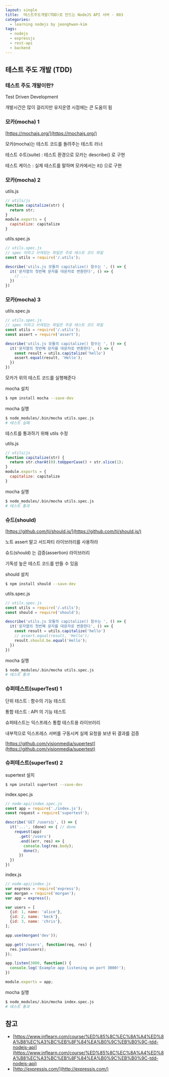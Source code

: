 ```yaml
---
layout: single
title:  테스트주도개발(TDD)로 만드는 NodeJS API 서버 - 003
categories: 
  - learning nodejs by jeonghwan-kim
tags: 
  - nodejs
  - expressjs
  - rest-api
  - backend
---
```


## 테스트 주도 개발 (TDD)

### 테스트 주도 개발이란?

Test Driven Development

개발시간은 많이 걸리지만 유지운영 시점에는 큰 도움이 됨

### 모카(mocha) 1

[https://mochajs.org/](https://mochajs.org/)

모카(mocha)는 테스트 코드를 돌려주는 테스트 러너

테스트 수트(suite) : 테스트 환경으로 모카는 describe() 로 구현

테스트 케이스 : 실제 테스트를 말하며 모카에서는 it() 으로 구현

### 모카(mocha) 2

utils.js

```js
// utils/js
function capitalize(str) {
  return str;
}
module.exports = {
  capitalize: capitalize
}
```

utils.spec.js

```js
// utils.spec.js
// spec 이라고 쓰여있는 파일은 주로 테스트 코드 파일
const utils = require('/.utils');

describe('utils.js 모듈의 capitalize() 함수는 ', () => {
  it('문자열의 첫번째 문자를 대문자로 변환한다', () => {
    // ...
  })
})
```

### 모카(mocha) 3

utils.spec.js

```js
// utils.spec.js
// spec 이라고 쓰여있는 파일은 주로 테스트 코드 파일
const utils = require('/.utils');
const assert = require('assert');

describe('utils.js 모듈의 capitalize() 함수는 ', () => {
  it('문자열의 첫번째 문자를 대문자로 변환한다', () => {
    const result = utils.capitalize('hello')
    assert.equal(result, 'Hello');
  })
})
```

모카가 위의 테스트 코드를 실행해준다

mocha 설치

```bash
$ npm install mocha --save-dev
```

mocha 실행

```bash
$ node_modules/.bin/mocha utils.spec.js
# 테스트 실패
```

테스트를 통과하기 위해 utils 수정

utils.js

```js
// utils/js
function capitalize(str) {
  return str.charAt(0).toUpperCase() + str.slice(1);
}
module.exports = {
  capitalize: capitalize
}
```

mocha 실행

```bash
$ node_modules/.bin/mocha utils.spec.js
# 테스트 통과
```

### 슈드(should)

[https://github.com/tj/should.js/](https://github.com/tj/should.js/)

노트 assert 말고 서드파티 라이브러리를 사용하라

슈드(should) 는 검증(assertion) 라이브러리

기독성 높은 테스트 코드를 만들 수 있음

should 설치

```bash
$ npm install should --save-dev
```


utils.spec.js

```js
// utils.spec.js
const utils = require('/.utils');
const should = require('should');

describe('utils.js 모듈의 capitalize() 함수는 ', () => {
  it('문자열의 첫번째 문자를 대문자로 변환한다', () => {
    const result = utils.capitalize('hello')
    // assert.equal(result, 'Hello');
    result.should.be.equal('Hello');
  })
})
```

mocha 실행

```bash
$ node_modules/.bin/mocha utils.spec.js
# 테스트 통과
```

### 슈퍼테스트(superTest) 1

단위 테스트 : 함수의 기능 테스트

통합 테스트 : API 의 기능 테스트

슈퍼테스트는 익스프레스 통합 테스트용 라이브러리

내부적으로 익스프레스 서버를 구동시켜 실제 요청을 보낸 뒤 결과를 검증

[https://github.com/visionmedia/supertest](https://github.com/visionmedia/supertest)

### 슈퍼테스트(superTest) 2

supertest 설치

```bash
$ npm install supertest --save-dev
```

index.spec.js

```js
// node-api/index.spec.js
const app = require('./index.js');
const request = require('supertest');

describe('GET /users는', () => {
  it('...', (done) => { // done
    request(app)
      .get('/users')
      .end((err, res) => {
        console.log(res.body);
        done();
      })
  })
})
```

index.js

```js
// node-api/index.js
var express = require('express');
var morgan = require('morgan');
var app = express();

var users = [
  {id: 1, name: 'alice'},
  {id: 2, name: 'beck'},
  {id: 3, name: 'chris'},
];

app.use(morgan('dev'));

app.get('/users', function(req, res) {
  res.json(users);
});

app.listen(3000, function() {
  console.log('Example app listening on port 3000!');
})

module.exports = app;
```

mocha 실행

```bash
$ node_modules/.bin/mocha index.spec.js
# 테스트 통과
```

## 참고
- [https://www.inflearn.com/course/%ED%85%8C%EC%8A%A4%ED%8A%B8%EC%A3%BC%EB%8F%84%EA%B0%9C%EB%B0%9C-tdd-nodejs-api](https://www.inflearn.com/course/%ED%85%8C%EC%8A%A4%ED%8A%B8%EC%A3%BC%EB%8F%84%EA%B0%9C%EB%B0%9C-tdd-nodejs-api)
- [http://expressjs.com/](http://expressjs.com/)